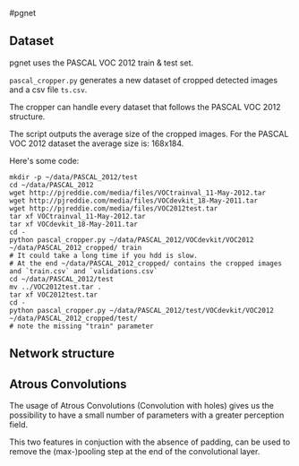 #pgnet

## Dataset 

pgnet uses the PASCAL VOC 2012 train & test set.

`pascal_cropper.py` generates a new dataset of cropped detected images and a csv file `ts.csv`.

The cropper can handle every dataset that follows the PASCAL VOC 2012 structure.

The script outputs the average size of the cropped images. For the PASCAL VOC 2012 dataset the average size is: 168x184.

Here's some code:

```
mkdir -p ~/data/PASCAL_2012/test
cd ~/data/PASCAL_2012
wget http://pjreddie.com/media/files/VOCtrainval_11-May-2012.tar
wget http://pjreddie.com/media/files/VOCdevkit_18-May-2011.tar
wget http://pjreddie.com/media/files/VOC2012test.tar
tar xf VOCtrainval_11-May-2012.tar
tar xf VOCdevkit_18-May-2011.tar
cd -
python pascal_cropper.py ~/data/PASCAL_2012/VOCdevkit/VOC2012 ~/data/PASCAL_2012_cropped/ train
# It could take a long time if you hdd is slow.
# At the end ~/data/PASCAL_2012_cropped/ contains the cropped images and `train.csv` and `validations.csv`
cd ~/data/PASCAL_2012/test
mv ../VOC2012test.tar .
tar xf VOC2012test.tar
cd -
python pascal_cropper.py ~/data/PASCAL_2012/test/VOCdevkit/VOC2012 ~/data/PASCAL_2012_cropped/test/ 
# note the missing "train" parameter
```

## Network structure

## Atrous Convolutions
The usage of Atrous Convolutions (Convolution with holes) gives us the possibility to have a small number of parameters with a greater perception field.

This two features in conjuction with the absence of padding, can be used to remove the (max-)pooling step at the end of the convolutional layer.
